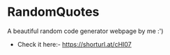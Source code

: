 # RandomQuotes
A beautiful random code generator webpage by me :')

* Check it here:-
https://shorturl.at/cHI07
